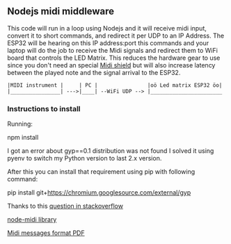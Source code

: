 ## Nodejs midi middleware

This code will run in a loop using Nodejs and it will receive midi input, convert it to short commands, and redirect it per UDP to an IP Address.
The ESP32 will be hearing on this IP address:port this commands and your laptop will do the job to receive the Midi signals and redirect them to WiFi board that controls the LED Matrix. This reduces the hardware gear to use since you don't need an special [Midi shield](https://www.sparkfun.com/products/12898) but will also increase latency between the played note and the signal arrival to the ESP32.

```
|MIDI instrument |     | PC |                |oö Led matrix ESP32 öo|
|________________| --->|____| --WiFi UDP --> |_______________________ 

```

### Instructions to install 

Running:

npm install

I got an error about gyp==0.1 distribution was not found
I solved it using pyenv to switch my Python version to last 2.x version.

After this you can install that requirement using pip with following command:

pip install git+https://chromium.googlesource.com/external/gyp


Thanks to this [question in stackoverflow](https://stackoverflow.com/questions/40025591/the-gyp-0-1-distribution-was-not-found)

[node-midi library](https://github.com/justinlatimer/node-midi)

[Midi messages format PDF](https://www.nyu.edu/classes/bello/FMT_files/9_MIDI_code.pdf)
